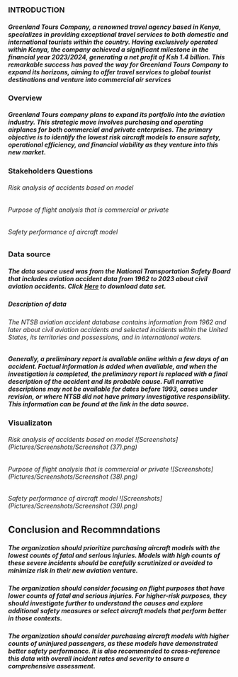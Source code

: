 ### INTRODUCTION

##### Greenland Tours Company, a renowned travel agency based in Kenya, specializes in providing exceptional travel services to both domestic and international tourists within the country. Having exclusively operated within Kenya, the company achieved a significant milestone in the financial year 2023/2024, generating a net profit of Ksh 1.4 billion. This remarkable success has paved the way for Greenland Tours Company to expand its horizons, aiming to offer travel services to global tourist destinations and venture into commercial air services

### Overview

##### Greenland Tours company plans to expand its portfolio into the aviation industry. This strategic move involves purchasing and operating airplanes for both commercial and private enterprises. The primary objective is to identify the lowest risk aircraft models to ensure safety, operational efficiency, and financial viability as they venture into this new market.

### Stakeholders Questions

######   Risk analysis of accidents based on model
######   Purpose of flight analysis that is commercial or private
######   Safety performance of aircraft model

### Data source

##### The data source used was from the National Transportation Safety Board that includes aviation accident data from 1962 to 2023 about civil aviation accidents. Click [Here](https://www.kaggle.com/datasets/khsamaha/aviation-accident-database-synopses) to download data set.

##### Description of data

###### The NTSB aviation accident database contains information from 1962 and later about civil aviation accidents and selected incidents within the United States, its territories and possessions, and in international waters.
##### Generally, a preliminary report is available online within a few days of an accident. Factual information is added when available, and when the investigation is completed, the preliminary report is replaced with a final description of the accident and its probable cause. Full narrative descriptions may not be available for dates before 1993, cases under revision, or where NTSB did not have primary investigative responsibility. This information can be found at the link in the data source.

### Visualizaton 

######   Risk analysis of accidents based on model ![Screenshots](Pictures/Screenshots/Screenshot (37).png)

######   Purpose of flight analysis that is commercial or private ![Screenshots](Pictures/Screenshots/Screenshot (38).png)

######   Safety performance of aircraft model ![Screenshots](Pictures/Screenshots/Screenshot (39).png)

## Conclusion and Recommndations

#####  The organization should prioritize purchasing aircraft models with the lowest counts of fatal and serious injuries. Models with high counts of these severe incidents should be carefully scrutinized or avoided to minimize risk in their new aviation venture.

##### The organization should consider focusing on flight purposes that have lower counts of fatal and serious injuries. For higher-risk purposes, they should investigate further to understand the causes and explore additional safety measures or select aircraft models that perform better in those contexts.

##### The organization should consider purchasing aircraft models with higher counts of uninjured passengers, as these models have demonstrated better safety performance. It is also recommended to cross-reference this data with overall incident rates and severity to ensure a comprehensive assessment.

